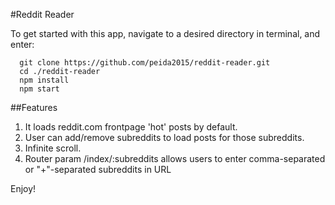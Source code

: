 #Reddit Reader

To get started with this app, navigate to a desired directory in terminal, and enter:

```
  git clone https://github.com/peida2015/reddit-reader.git
  cd ./reddit-reader
  npm install
  npm start
```


##Features

1. It loads reddit.com frontpage 'hot' posts by default.
2. User can add/remove subreddits to load posts for those subreddits.
3. Infinite scroll.
4. Router param /index/:subreddits allows users to enter comma-separated or "+"-separated subreddits in URL

Enjoy!
